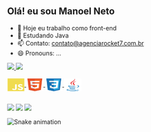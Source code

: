 
## Olá! eu sou Manoel Neto
- 🔭 Hoje eu trabalho como front-end
- 🌱 Estudando Java
- 📫 Contato: contato@agenciarocket7.com.br
- 😄 Pronouns: ... 

<div>
  <a href="https://github.com/Constantino-Neto/Constantino-Neto">
  <img height="180em" src="https://github-readme-stats.vercel.app/api?username=Constantino-Neto&show_icons=true&theme=dark&include_all_commits=true&count_private=true"/>
  <img height="180em" src="https://github-readme-stats.vercel.app/api/top-langs/?username=Constantino-Neto&layout=compact&langs_count=7&theme=dark"/>
</div>
  
<div style="display: inline_block"><br>
  <img align="center" alt="Rafa-Js" height="30" width="40" src="https://raw.githubusercontent.com/devicons/devicon/master/icons/javascript/javascript-plain.svg">
  <img align="center" alt="Rafa-Ts" height="30" width="40" src="https://raw.githubusercontent.com/devicons/devicon/master/icons/html5/html5-original.svg">
  <img align="center" alt="Rafa-CSS" height="30" width="40" src="https://raw.githubusercontent.com/devicons/devicon/master/icons/css3/css3-original.svg"> 
  <img align="center" alt="Rafa-CSS" height="30" width="40" src="https://raw.githubusercontent.com/devicons/devicon/master/icons/java/java-original.svg"> 
</div>
  
  ##
 
<div> 
 <a href="https://www.instagram.com/dev_manoel/" target="_blank"><img src="https://img.shields.io/badge/-Instagram-%23E4405F?style=for-the-badge&logo=instagram&logoColor=white" target="_blank"></a>
 	<a href = "contato@agenciarocket7.com.br"><img src="https://img.shields.io/badge/-Gmail-%23333?style=for-the-badge&logo=gmail&logoColor=white" target="_blank"></a>
  <a href="https://www.linkedin.com/in/manoel-constantino-a974581b6/" target="_blank"><img src="https://img.shields.io/badge/-LinkedIn-%230077B5?style=for-the-badge&logo=linkedin&logoColor=white" target="_blank"></a> 

 
  ![Snake animation](https://github.com/Constantino-Neto/Constantino-Neto/blob/output/github-contribution-grid-snake.svg)
 
</div>
